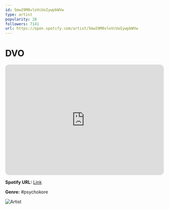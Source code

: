 ```yaml
---
id: 5mw29M0vloVcUoIywpbWVw
type: artist
popularity: 28
followers: 7141
url: https://open.spotify.com/artist/5mw29M0vloVcUoIywpbWVw
---
```

# DVO

<iframe style="border-radius:12px" src="https://open.spotify.com/embed/artist/5mw29M0vloVcUoIywpbWVw" width="100%" height="352" frameBorder="0" allowfullscreen="" allow="autoplay; clipboard-write; encrypted-media; fullscreen; picture-in-picture" loading="lazy"></iframe>

**Spotify URL:** [Link](https://open.spotify.com/artist/5mw29M0vloVcUoIywpbWVw)

**Genre:**  #psychokore

![Artist](https://i.scdn.co/image/ab6761610000e5eb7b07308968be7b6da7dd5c6f)
